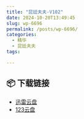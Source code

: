 ```yaml
---
title: "昆廷夫夫-V102"
date: 2024-10-20T13:49:45
slug: wp-6696
permalink: /posts/wp-6696/
categories:
  - 精华
  - 昆廷夫夫
tags:

---
```




## 📦 下载链接
- [迅雷云盘](https://blziyuan21.com/pay-download/6696?key=4e841bcbc2&down_id=0)
- [123云盘](https://blziyuan21.com/pay-download/6696?key=4e841bcbc2&down_id=1)

